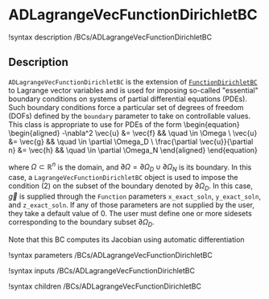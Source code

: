 # ADLagrangeVecFunctionDirichletBC

!syntax description /BCs/ADLagrangeVecFunctionDirichletBC

## Description

`ADLagrangeVecFunctionDirichletBC` is the extension of [`FunctionDirichletBC`](bcs/DirichletBC) to
Lagrange vector variables and is used for
imposing so-called "essential" boundary conditions on systems of
partial differential equations (PDEs).  Such boundary conditions force
a particular set of degrees of freedom (DOFs) defined by the
`boundary` parameter to take on controllable values. This
class is appropriate to use for PDEs of the form
\begin{equation}
\begin{aligned}
  -\nabla^2 \vec{u} &= \vec{f} && \quad \in \Omega \\
  \vec{u} &= \vec{g} && \quad \in \partial \Omega_D \\
  \frac{\partial \vec{u}}{\partial n} &= \vec{h} && \quad \in \partial \Omega_N
\end{aligned}
\end{equation}

where $\Omega \subset \mathbb{R}^n$ is the domain, and $\partial
\Omega = \partial \Omega_D \cup \partial \Omega_N$ is its boundary. In
this case, a `LagrangeVecFunctionDirichletBC` object is used to impose the condition (2)
on the subset of the boundary denoted by $\partial \Omega_D$. In this case,
$\vec{g}$ is supplied through the `Function` parameters `x_exact_soln`, `y_exact_soln`, and
`z_exact_soln`. If any of those parameters are not supplied by the user, they
take a default value of $0$. The user must define one
or more sidesets corresponding to the boundary subset $\partial \Omega_D$.

Note that this BC computes its Jacobian using automatic differentiation

!syntax parameters /BCs/ADLagrangeVecFunctionDirichletBC

!syntax inputs /BCs/ADLagrangeVecFunctionDirichletBC

!syntax children /BCs/ADLagrangeVecFunctionDirichletBC
